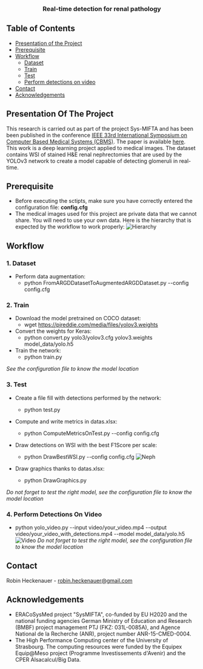 <!-- TITLE -->
<br />
<p align="center">
  <h3 align="center">Real-time detection for renal pathology</h3>
</p>

<!-- TABLE OF CONTENTS -->
## Table of Contents

* [Presentation of the Project](#presentation-of-the-project)
* [Prerequisite](#prerequisite)
* [Workflow](#workflow)
  * [Dataset](#dataset)
  * [Train](#train)
  * [Test](#test)
  * [Perform detections on video](#perform-detections-on-video)
* [Contact](#contact)
* [Acknowledgements](#acknowledgements)


<!-- PRESENTATION OF THE PROJECT -->
## Presentation Of The Project

This research is carried out as part of the project Sys-MIFTA and has been been published in the conference [IEEE 33rd International Symposium on
Computer Based Medical Systems (CBMS)](http://cbms2020.org/). 
The paper is available [here](https://ieeexplore.ieee.org/abstract/document/9183014).
This work is a deep learning project applied to medical images. 
The dataset contains WSI of stained H&E renal nephrectomies that are used by the YOLOv3 network to create a model capable of detecting glomeruli in real-time.


<!-- GETTING STARTED -->
## Prerequisite

* Before executing the sctipts, make sure you have correctly entered the configuration file: **config.cfg**
* The medical images used for this project are private data that we cannot share.
You will need to use your own data. 
Here is the hierarchy that is expected by the workflow to work properly:
![Hierarchy](https://github.com/RobinHCK/keras-yolo3/blob/master/img/ARGD_dataset_hierarchy.png)

<!-- WORKFLOW -->
## Workflow

### 1. Dataset

- Perform data augmentation:
  - python FromARGDDatasetToAugmentedARGDDataset.py --config config.cfg


### 2. Train

- Download the model pretrained on COCO dataset:
  - wget https://pjreddie.com/media/files/yolov3.weights
- Convert the weights for Keras:
  - python convert.py yolo3/yolov3.cfg yolov3.weights model_data/yolo.h5
- Train the network:
  - python train.py 

*See the configuration file to know the model location*


### 3. Test

- Create a file fill with detections performed by the network:
  - python test.py
- Compute and write metrics in datas.xlsx:
  - python ComputeMetricsOnTest.py --config config.cfg
- Draw detections on WSI with the best F1Score per scale:
  - python DrawBestWSI.py --config config.cfg
![Neph](https://github.com/RobinHCK/keras-yolo3/blob/master/img/nephrectomy_with_detections.png)

- Draw graphics thanks to datas.xlsx:
  - python DrawGraphics.py

*Do not forget to test the right model, see the configuration file to know the model location*


### 4. Perform Detections On Video

- python yolo_video.py --input video/your_video.mp4 --output video/your_video_with_detections.mp4 --model model_data/yolo.h5
![Video](https://github.com/RobinHCK/keras-yolo3/blob/master/img/biopsy_with_detections.jpg)
*Do not forget to test the right model, see the configuration file to know the model location*


<!-- CONTACT -->
## Contact

Robin Heckenauer - robin.heckenauer@gmail.com


<!-- ACKNOWLEDGEMENTS -->
## Acknowledgements

- ERACoSysMed project "SysMIFTA", co-funded by EU H2020 and the national funding agencies German Ministry of Education and Research (BMBF) project management PTJ (FKZ: 031L-0085A), and Agence National de la Recherche (ANR), project number ANR-15-CMED-0004.
- The High Performance Computing center of the University of Strasbourg. The computing resources were funded by the Equipex Equip@Meso project (Programme Investissements d'Avenir) and the CPER Alsacalcul/Big Data.
